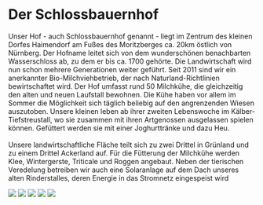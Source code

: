 # Der Schlossbauernhof

<image-slider :images="['gerste.jpg', 'heu-abladen.jpg','huhn.jpg','kaelberstall.jpg', 'kuehe-weide.jpg']"></image-slider>

Unser Hof - auch Schlossbauernhof genannt - liegt im Zentrum des kleinen Dorfes Haimendorf am Fußes des Moritzberges ca. 20km östlich von Nürnberg. Der Hofname leitet sich von dem wunderschönen benachbarten Wasserschloss ab, zu dem er bis ca. 1700 gehörte. Die Landwirtschaft wird nun schon mehrere Generationen weiter geführt. Seit 2011 sind wir ein anerkannter Bio-Milchviehbetrieb, der nach Naturland-Richtlinien bewirtschaftet wird.
Der Hof umfasst rund 50 Milchkühe, die gleichzeitig den alten und neuen Laufstall bewohnen. Die Kühe haben vor allem im Sommer die Möglichkeit sich täglich beliebig auf den angrenzenden Wiesen auszutoben. Unsere kleinen leben ab ihrer zweiten Lebenswoche im Kälber-Tiefstreustall, wo sie zusammen mit ihren Artgenossen ausgelassen spielen können. Gefüttert werden sie mit einer Joghurttränke und dazu Heu.
<br></br>
Unsere landwirtschaftliche Fläche teilt sich zu zwei Drittel in Grünland und zu einem Drittel Ackerland auf. Für die Fütterung der Milchkühe werden Klee, Wintergerste, Triticale und Roggen angebaut. Neben der tierischen Veredelung betreiben wir auch eine Solaranlage auf dem Dach unseres alten Rinderstalles, deren Energie in das Stromnetz eingespeist wird

<div class="flex justify-between flex-wrap">
    <img class="my-6" src="/kuh_1.jpg" />
    <img class="my-6" src="/kaelberstall.jpg" />
    <img class="my-6" src="/kuh_2.jpg" />
    <img class="my-6" src="/stall.jpg" />
    <img class="my-6" src="/acker.jpg" />
</div>